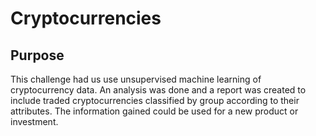 # Cryptocurrencies

## Purpose
This challenge had us use unsupervised machine learning of cryptocurrency data. An analysis was done and a report was created to include traded cryptocurrencies classified by group according to their attributes. The information gained could be used for a new product or investment.
